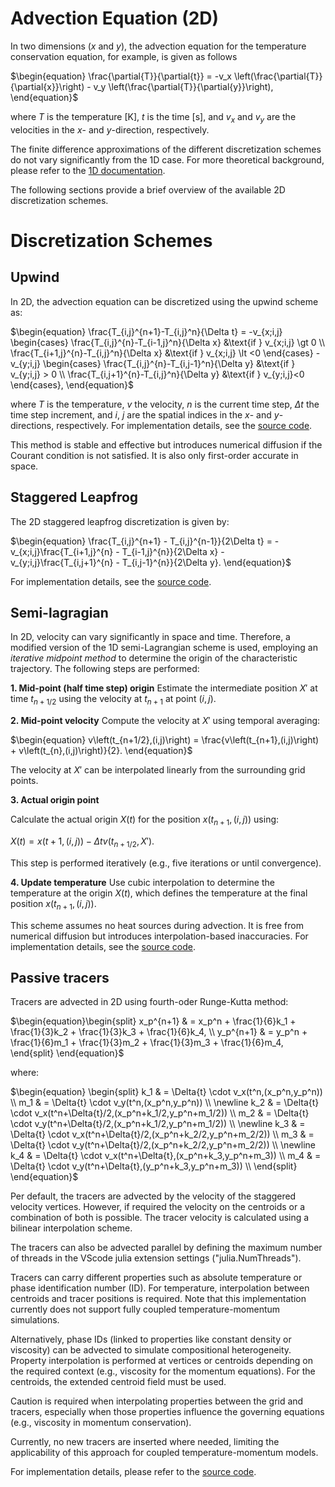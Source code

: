 # Advection Equation (2D)

In two dimensions ($x$ and $y$), the advection equation for the temperature conservation equation, for example, is given as follows 

$\begin{equation}
\frac{\partial{T}}{\partial{t}} = -v_x \left(\frac{\partial{T}}{\partial{x}}\right) - v_y \left(\frac{\partial{T}}{\partial{y}}\right),
\end{equation}$

where $T$ is the temperature [K], $t$ is the time [s], and $v_x$ and $v_y$ are the velocities in the $x$- and $y$-direction, respectively. 

The finite difference approximations of the different discretization schemes do not vary significantly from the 1D case. For more theoretical background, please refer to the [1D documentation](./AdvOneD.md).

The following sections provide a brief overview of the available 2D discretization schemes.

# Discretization Schemes

## Upwind

In 2D, the advection equation can be discretized using the upwind scheme as:

$\begin{equation}
\frac{T_{i,j}^{n+1}-T_{i,j}^n}{\Delta t} = -v_{x;i,j}
\begin{cases}
\frac{T_{i,j}^{n}-T_{i-1,j}^n}{\Delta x} &\text{if } v_{x;i,j} \gt 0 \\ \frac{T_{i+1,j}^{n}-T_{i,j}^n}{\Delta x} &\text{if } v_{x;i,j} \lt <0
\end{cases} 
-v_{y;i,j}
\begin{cases}
\frac{T_{i,j}^{n}-T_{i,j-1}^n}{\Delta y} &\text{if } v_{y;i,j} > 0 \\ 
\frac{T_{i,j+1}^{n}-T_{i,j}^n}{\Delta y} &\text{if } v_{y;i,j}<0
\end{cases},
\end{equation}$

where $T$ is the temperature, $v$ the velocity, $n$ is the current time step, $\Delta t$ the time step increment, and $i$, $j$ are the spatial indices in the $x$- and $y$-directions, respectively. For implementation details, see the [source code](https://github.com/GeoSci-FFM/GeoModBox.jl/blob/main/src/AdvectionEquation/2Dsolvers.jl).

This method is stable and effective but introduces numerical diffusion if the Courant condition is not satisfied. It is also only first-order accurate in space.
   
## Staggered Leapfrog

The 2D staggered leapfrog discretization is given by:

$\begin{equation}
\frac{T_{i,j}^{n+1} - T_{i,j}^{n-1}}{2\Delta t} = 
-v_{x;i,j}\frac{T_{i+1,j}^{n} - T_{i-1,j}^{n}}{2\Delta x} 
-v_{y;i,j}\frac{T_{i,j+1}^{n} - T_{i,j-1}^{n}}{2\Delta y}.
\end{equation}$

For implementation details, see the [source code](https://github.com/GeoSci-FFM/GeoModBox.jl/blob/main/src/AdvectionEquation/2Dsolvers.jl).

## Semi-lagragian

In 2D, velocity can vary significantly in space and time. Therefore, a modified version of the 1D semi-Lagrangian scheme is used, employing an *iterative midpoint method* to determine the origin of the characteristic trajectory. The following steps are performed:

**1. Mid-point (half time step) origin** 
Estimate the intermediate position $X'$ at time $t_{n+1/2}$ using the velocity at $t_{n+1}$ at point $(i,j)$.

**2. Mid-point velocity** 
Compute the velocity at $X'$ using temporal averaging:

$\begin{equation}
v\left(t_{n+1/2},(i,j)\right) = \frac{v\left(t_{n+1},(i,j)\right) + v\left(t_{n},(i,j)\right)}{2}.
\end{equation}$

The velocity at $X'$ can be interpolated linearly from the surrounding grid points.

**3. Actual origin point** 

Calculate the actual origin $X(t)$ for the position $x(t_{n+1},(i,j))$ using:

$\begin{equation}
X(t) = x\left(t+1,(i,j)\right) - \Delta{t}v\left(t_{n+1/2},X'\right).
\end{equation}$

This step is performed iteratively (e.g., five iterations or until convergence).

**4. Update temperature** 
Use cubic interpolation to determine the temperature at the origin $X(t)$, which defines the temperature at the final position $x(t_{n+1},(i,j))$.

This scheme assumes no heat sources during advection. It is free from numerical diffusion but introduces interpolation-based inaccuracies. For implementation details, see the [source code](https://github.com/GeoSci-FFM/GeoModBox.jl/blob/main/src/AdvectionEquation/2Dsolvers.jl).   
## Passive tracers

Tracers are advected in 2D using fourth-oder Runge-Kutta method: 

$\begin{equation}\begin{split}
x_p^{n+1} & = x_p^n + \frac{1}{6}k_1 + \frac{1}{3}k_2 + \frac{1}{3}k_3 + \frac{1}{6}k_4, \\
y_p^{n+1} & = y_p^n + \frac{1}{6}m_1 + \frac{1}{3}m_2 + \frac{1}{3}m_3 + \frac{1}{6}m_4,
\end{split}
\end{equation}$

where:

$\begin{equation}
\begin{split}
k_1 & = \Delta{t} \cdot v_x(t^n,(x_p^n,y_p^n)) \\
m_1 & = \Delta{t} \cdot v_y(t^n,(x_p^n,y_p^n)) \\ \newline
k_2 & = \Delta{t} \cdot v_x(t^n+\Delta{t}/2,(x_p^n+k_1/2,y_p^n+m_1/2)) \\
m_2 & = \Delta{t} \cdot v_y(t^n+\Delta{t}/2,(x_p^n+k_1/2,y_p^n+m_1/2)) \\ \newline
k_3 & = \Delta{t} \cdot v_x(t^n+\Delta{t}/2,(x_p^n+k_2/2,y_p^n+m_2/2)) \\
m_3 & = \Delta{t} \cdot v_y(t^n+\Delta{t}/2,(x_p^n+k_2/2,y_p^n+m_2/2)) \\ \newline
k_4 & = \Delta{t} \cdot v_x(t^n+\Delta{t},(x_p^n+k_3,y_p^n+m_3)) \\
m_4 & = \Delta{t} \cdot v_y(t^n+\Delta{t},(y_p^n+k_3,y_p^n+m_3)) \\
\end{split}
\end{equation}$

Per default, the tracers are advected by the velocity of the staggered velocity vertices. However, if required the velocity on the centroids or a combination of both is possible. The tracer velocity is calculated using a bilinear interpolation scheme. 

The tracers can also be advected parallel by defining the maximum number of threads in the VScode julia extension settings ("julia.NumThreads"). 

Tracers can carry different properties such as absolute temperature or phase identification number (ID). For temperature, interpolation between centroids and tracer positions is required. Note that this implementation currently does not support fully coupled temperature-momentum simulations.

Alternatively, phase IDs (linked to properties like constant density or viscosity) can be advected to simulate compositional heterogeneity. Property interpolation is performed at vertices or centroids depending on the required context (e.g., viscosity for the momentum equations). For the centroids, the extended centroid field must be used.

Caution is required when interpolating properties between the grid and tracers, especially when those properties influence the governing equations (e.g., viscosity in momentum conservation).

Currently, no new tracers are inserted where needed, limiting the applicability of this approach for coupled temperature-momentum models.

For implementation details, please refer to the [source code](https://github.com/GeoSci-FFM/GeoModBox.jl/blob/main/src/AdvectionEquation/2Dsolvers.jl).